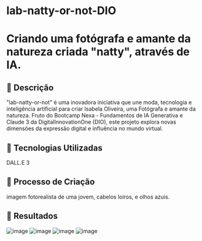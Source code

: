 # lab-natty-or-not-DIO

# Criando uma fotógrafa e amante da natureza criada "natty", através de IA.

## 📒 Descrição
"lab-natty-or-not" é uma inovadora iniciativa que une moda, tecnologia e inteligência artificial para criar  Isabela Oliveira, uma Fotógrafa e amante da natureza. Fruto do Bootcamp Nexa - Fundamentos de IA Generativa e Claude 3 da DigitalInnovationOne (DIO), este projeto explora novas dimensões da expressão digital e influência no mundo virtual.

## 🤖 Tecnologias Utilizadas
DALL.E 3
## 🧐 Processo de Criação
imagem fotorealista de uma jovem, cabelos loiros, e olhos azuis.

## 🚀 Resultados
![image](https://github.com/HanslleyGuedes/lab-natty-or-not-DIO/assets/170194640/5b09dd61-f5f5-4b9b-959d-9c2aacd8db3b)
![image](https://github.com/HanslleyGuedes/lab-natty-or-not-DIO/assets/170194640/9bcee254-e6e1-48eb-924d-7f3754ffb31b)
![image](https://github.com/HanslleyGuedes/lab-natty-or-not-DIO/assets/170194640/87746484-5ca1-42d9-b9d4-5561baf1bcf0)
![image](https://github.com/HanslleyGuedes/lab-natty-or-not-DIO/assets/170194640/bf92125b-8e23-45e9-ac8c-214e6e75614f)


